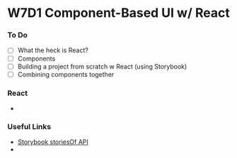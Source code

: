 # W7D1 Component-Based UI w/ React

### To Do
- [ ] What the heck is React?
- [ ] Components
- [ ] Building a project from scratch w React (using Storybook)
- [ ] Combining components together

### React
- 

### Useful Links
- [Storybook storiesOf API](https://storybook.js.org/docs/formats/storiesof-api/)
- []()
